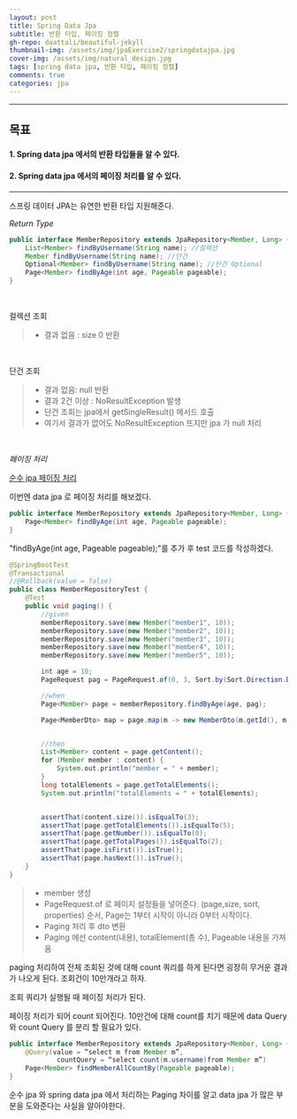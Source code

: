 ```yaml
---
layout: post
title: Spring Data Jpa
subtitle: 반환 타입, 페이징 정렬
gh-repo: daattali/beautiful-jekyll
thumbnail-img: /assets/img/jpaExercise2/springdatajpa.jpg
cover-img: /assets/img/natural_design.jpg
tags: [spring data jpa, 반환 타입, 페이징 정렬]
comments: true
categories: jpa
---
```


___
## 목표

#### 1. Spring data jpa 에서의 반환 타입들을 알 수 있다.
#### 2. Spring data jpa 에서의 페이징 처리를 알 수 있다.

___

스프링 데이터 JPA는 유연한 반환 타입 지원해준다.

<em>Return Type</em>

~~~java
public interface MemberRepository extends JpaRepository<Member, Long> {
    List<Member> findByUsername(String name); //컬렉션
    Member findByUsername(String name); //단건
    Optional<Member> findByUsername(String name); //단건 Optional
    Page<Member> findByAge(int age, Pageable pageable);
}
~~~

<br/>

컬렉션 조회

> - 결과 없음 : size 0 반환

<br/>

단건 조회

> - 결과 없음: null 반환
> - 결과 2건 이상 : NoResultException 발생
> - 단건 조회는 jpa에서 getSingleResult() 메서드 호출
> - 여기서 결과가 없어도 NoResultException 뜨지만 jpa 가 null 처리

<br/>

<em>페이징 처리</em>


[순수 jpa 페이징 처리](https://sangoun94.github.io/2021-05-06-jpa-%ED%99%9C%EC%9A%A92-3-API%EA%B0%9C%EB%B0%9C%EA%B3%A0%EA%B8%899-%EC%BB%AC%EB%A0%89%EC%85%98-%EC%A1%B0%ED%9A%8C-%EC%B5%9C%EC%A0%81%ED%99%944/)

이번엔 data jpa 로 페이징 처리를 해보겠다.


~~~java
public interface MemberRepository extends JpaRepository<Member, Long> {
    Page<Member> findByAge(int age, Pageable pageable);
}
~~~

"findByAge(int age, Pageable pageable);"를 추가 후 test 코드를 작성하겠다.

~~~java
@SpringBootTest
@Transactional
//@Rollback(value = false)
public class MemberRepositoryTest {
    @Test
    public void paging() {
        //given
        memberRepository.save(new Member("member1", 10));
        memberRepository.save(new Member("member2", 10));
        memberRepository.save(new Member("member3", 10));
        memberRepository.save(new Member("member4", 10));
        memberRepository.save(new Member("member5", 10));

        int age = 10;
        PageRequest pag = PageRequest.of(0, 3, Sort.by(Sort.Direction.DESC, "username"));

        //when
        Page<Member> page = memberRepository.findByAge(age, pag);

        Page<MemberDto> map = page.map(m -> new MemberDto(m.getId(), m.getUsername(), null));


        //then
        List<Member> content = page.getContent();
        for (Member member : content) {
            System.out.println("member = " + member);
        }
        long totalElements = page.getTotalElements();
        System.out.println("totalElements = " + totalElements);


        assertThat(content.size()).isEqualTo(3);
        assertThat(page.getTotalElements()).isEqualTo(5);
        assertThat(page.getNumber()).isEqualTo(0);
        assertThat(page.getTotalPages()).isEqualTo(2);
        assertThat(page.isFirst()).isTrue();
        assertThat(page.hasNext()).isTrue();
    }
}
~~~

> - member 생성
> - PageRequest.of 로 페이지 설정들을 넣어준다. (page,size, sort, properties) 순서, Page는 1부터 시작이 아니라 0부터 시작이다.
> - Paging 처리 후 dto 변환
> - Paging 에선 content(내용), totalElement(총 수), Pageable 내용을 가져옴 

paging 처리하여 전체 조회된 것에 대해 count 쿼리를 하게 된다면 굉장히 무거운 결과가 나오게 된다. 조회건이 10만개라고 하자.

조회 쿼리가 실행될 때 페이징 처리가 된다.

페이징 처리가 되어 count 되어진다. 10만건에 대해 count를 치기 때문에 data Query 와 count Query 를 분리 할 필요가 있다.

~~~java
public interface MemberRepository extends JpaRepository<Member, Long> {
    @Query(value = “select m from Member m”,
            countQuery = “select count(m.username)from Member m”)
    Page<Member> findMemberAllCountBy(Pageable pageable);
}
~~~

순수 jpa 와 spring data jpa 에서 처리하는 Paging 차이를 알고 data jpa 가 많은 부분을 도와준다는 사실을 알아야한다.